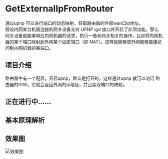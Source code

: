 # GetExternalIpFromRouter
通过upnp 可以进行端口的动态映射，获取路由器的外部wan口ip地址。  
假设内网某台机器连接的网关设备支持 UPNP igd 接口并开启了此项功能，那么网关设备就能够响应内网机器的请求，执行一些和网关相关的操作，比如将内网机器的某个端口映射到外网某个固定端口（即 NAT）。这样就能够使外网能够直接访问到内网机器的某端口。

## 项目介绍
路由器中有一个配置，开启upnp，默认是打开的，这样通过upnp 就可以访问 路由器的IGW，它就会返回外网的ip地址，并且实现端口的映射。

## 正在进行中......


## 基本原理解析


## 效果图
![效果图](https://github.com/gpfduoduo/GetExternalIpFromRouter/blob/master/portmap.gif)
